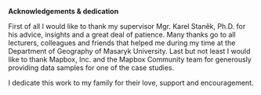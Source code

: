 **Acknowledgements & dedication**

First of all I would like to thank my supervisor Mgr. Karel Staněk, Ph.D. for his advice, insights and a great deal of patience. Many thanks go to all lecturers, colleagues and friends that helped me during my time at the Department of Geography of Masaryk University. Last but not least I would like to thank Mapbox, Inc. and the Mapbox Community team for generously providing data samples for one of the case studies.

I dedicate this work to my family for their love, support and encouragement.

